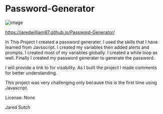 # Password-Generator
![image](https://user-images.githubusercontent.com/80869140/116032979-30a4b200-a626-11eb-80ef-a367e0e2c76d.png)



https://jaredwilliam97.github.io/Password-Generator/

In This Project I created a password generater. I used the skills that I have learned from Javsscript. I created my variables then added alerts and prompts. I created most of my variables globally. I created a while loop as well. Finally I created my password generater to generate the password.

I will provide a link to for visability. As I built the project I made comments for better understanding.

This project was very challenging only because this is the first time using Javascript.

License: None

Jared Sutch
